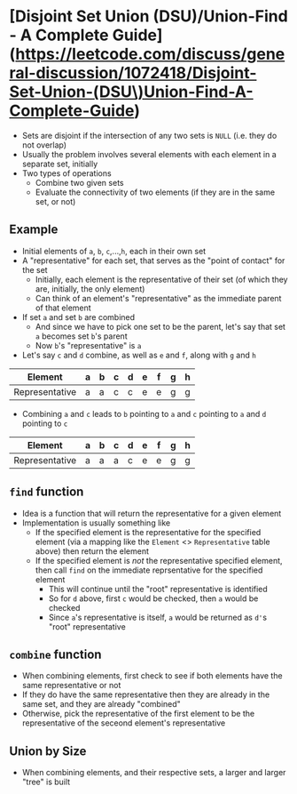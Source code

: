 # [Disjoint Set Union (DSU)/Union-Find - A Complete Guide](https://leetcode.com/discuss/general-discussion/1072418/Disjoint-Set-Union-(DSU\)Union-Find-A-Complete-Guide)

* Sets are disjoint if the intersection of any two sets is `NULL` (i.e. they do not overlap)
* Usually the problem involves several elements with each element in a separate set, initially
* Two types of operations
  * Combine two given sets
  * Evaluate the connectivity of two elements (if they are in the same set, or not)

## Example

* Initial elements of `a`, `b`, `c`,...,`h`, each in their own set
* A "representative" for each set, that serves as the "point of contact" for the set
  * Initially, each element is the representative of their set (of which they are, initially, the only element)
  * Can think of an element's "representative" as the immediate parent of that element
* If set `a` and set `b` are combined
  * And since we have to pick one set to be the parent, let's say that set `a` becomes set `b`'s parent
  * Now `b`'s "representative" is `a`
* Let's say `c` and `d` combine, as well as `e` and `f`, along with `g` and `h`

| Element        | a | b | c | d | e | f | g | h |
|----------------|---|---|---|---|---|---|---|---|
| Representative | a | a | c | c | e | e | g | g |

* Combining `a` and `c` leads to `b` pointing to `a` and `c` pointing to `a` and `d` pointing to `c`

| Element        | a | b | c | d | e | f | g | h |
|----------------|---|---|---|---|---|---|---|---|
| Representative | a | a | a | c | e | e | g | g |

## `find` function

* Idea is a function that will return the representative for a given element
* Implementation is usually something like
  * If the specified element is the representative for the specified element (via a mapping like the `Element` <> `Representative` table above) then return the element
  * If the specified element is _not_ the representative specified element, then call `find` on the immediate reprsentative for the specified element
    * This will continue until the "root" representative is identified
    * So for `d` above, first `c` would be checked, then `a` would be checked
    * Since `a`'s representative is itself, `a` would be returned as `d'`s "root" representative

## `combine` function

* When combining elements, first check to see if both elements have the same representative or not
* If they do have the same representative then they are already in the same set, and they are already "combined"
* Otherwise, pick the representative of the first element to be the representative of the seceond element's representative

## Union by Size

* When combining elements, and their respective sets, a larger and larger "tree" is built
